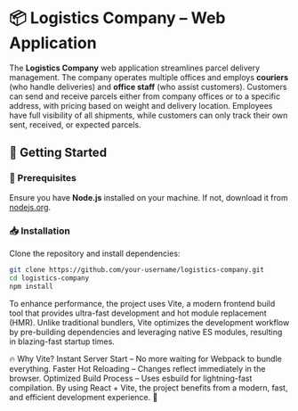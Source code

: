 # 📦 Logistics Company – Web Application

The **Logistics Company** web application streamlines parcel delivery management. The company operates multiple offices and employs **couriers** (who handle deliveries) and **office staff** (who assist customers). Customers can send and receive parcels either from company offices or to a specific address, with pricing based on weight and delivery location. Employees have full visibility of all shipments, while customers can only track their own sent, received, or expected parcels.

## 🚀 Getting Started

### 📌 Prerequisites
Ensure you have **Node.js** installed on your machine. If not, download it from [nodejs.org](https://nodejs.org/).

### 📥 Installation
Clone the repository and install dependencies:


```sh
git clone https://github.com/your-username/logistics-company.git
cd logistics-company
npm install
```

To enhance performance, the project uses Vite, a modern frontend build tool that provides ultra-fast development and hot module replacement (HMR). Unlike traditional bundlers, Vite optimizes the development workflow by pre-building dependencies and leveraging native ES modules, resulting in blazing-fast startup times.

🔥 Why Vite?
Instant Server Start – No more waiting for Webpack to bundle everything.
Faster Hot Reloading – Changes reflect immediately in the browser.
Optimized Build Process – Uses esbuild for lightning-fast compilation.
By using React + Vite, the project benefits from a modern, fast, and efficient development experience. 🚀
